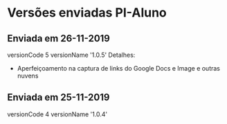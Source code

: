 
# Versões enviadas PI-Aluno


## Enviada em 26-11-2019
versionCode 5
versionName '1.0.5'
Detalhes:
- Aperfeiçoamento na captura de links do Google Docs e Image e outras nuvens


## Enviada em 25-11-2019
versionCode 4
versionName '1.0.4'
